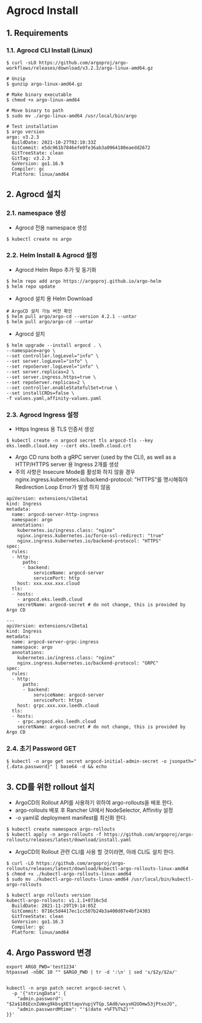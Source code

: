 # Agrocd Install

## 1. Requirements

### 1.1. Agrocd CLI Install (Linux)

```
$ curl -sLO https://github.com/argoproj/argo-workflows/releases/download/v3.2.3/argo-linux-amd64.gz
  
# Unzip
$ gunzip argo-linux-amd64.gz

# Make binary executable
$ chmod +x argo-linux-amd64

# Move binary to path
$ sudo mv ./argo-linux-amd64 /usr/local/bin/argo

# Test installation
$ argo version
argo: v3.2.3
  BuildDate: 2021-10-27T02:10:33Z
  GitCommit: e5dc961b7846efe0fe36ab3a0964180eaedd2672
  GitTreeState: clean
  GitTag: v3.2.3
  GoVersion: go1.16.9
  Compiler: gc
  Platform: linux/amd64
```

## 2. Agrocd 설치

### 2.1. namespace 생성

- Agrocd 전용 namespace 생성

```
$ kubectl create ns argo
```

### 2.2. Helm Install & Agrocd 설정

- Agrocd Helm Repo 추가 및 동기화

```
$ helm repo add argo https://argoproj.github.io/argo-helm
$ helm repo update
```

- Agrocd 설치 용 Helm Download

```
# ArgoCD 설치 가능 버전 확인
$ helm pull argo/argo-cd --version 4.2.1 --untar
$ helm pull argo/argo-cd --untar
```

- Agrocd 설치

```
$ helm upgrade --install argocd . \
--namespace=argo \
--set controller.logLevel="info" \
--set server.logLevel="info" \
--set repoServer.logLevel="info" \
--set server.replicas=2 \
--set server.ingress.https=true \
--set repoServer.replicas=2 \
--set controller.enableStatefulSet=true \
--set installCRDs=false \
-f values.yaml,affinity-values.yaml
```

### 2.3. Agrocd Ingress 설정

- Https Ingress 용 TLS 인증서 생성

```
$ kubectl create -n argocd secret tls argocd-tls --key eks.leedh.cloud.key --cert eks.leedh.cloud.crt
```

- Argo CD runs both a gRPC server (used by the CLI), as well as a HTTP/HTTPS server 용 Ingress 2개를 생성
- 주의 사항은 Insecure Mode를 활성화 하지 않을 경우 nginx.ingress.kubernetes.io/backend-protocol: "HTTPS"를 명시해줘야 Redirection Loop Error가 발생 하지 않음

```
apiVersion: extensions/v1beta1
kind: Ingress
metadata:
  name: argocd-server-http-ingress
  namespace: argo
  annotations:
    kubernetes.io/ingress.class: "nginx"
    nginx.ingress.kubernetes.io/force-ssl-redirect: "true"
    nginx.ingress.kubernetes.io/backend-protocol: "HTTPS"
spec:
  rules:
  - http:
      paths:
      - backend:
          serviceName: argocd-server
          servicePort: http
    host: xxx.xxx.xxx.cloud
  tls:
  - hosts:
    - argocd.eks.leedh.cloud
    secretName: argocd-secret # do not change, this is provided by Argo CD

---
apiVersion: extensions/v1beta1
kind: Ingress
metadata:
  name: argocd-server-grpc-ingress
  namespace: argo
  annotations:
    kubernetes.io/ingress.class: "nginx"
    nginx.ingress.kubernetes.io/backend-protocol: "GRPC"
spec:
  rules:
  - http:
      paths:
      - backend:
          serviceName: argocd-server
          servicePort: https
    host: grpc.xxx.xxx.leedh.cloud
  tls:
  - hosts:
    - grpc.argocd.eks.leedh.cloud
    secretName: argocd-secret # do not change, this is provided by Argo CD
```

### 2.4. 초기 Password GET

```
$ kubectl -n argo get secret argocd-initial-admin-secret -o jsonpath="{.data.password}" | base64 -d && echo
```

## 3. CD를 위한 rollout 설치

- ArgoCD의 Rollout API를 사용하기 위하여 argo-rollouts을 배포 한다.
- argo-rollouts 배포 후 Rancher UI에서 NodeSelector, Affinitiy 설정
- -o yaml로 deployment manifest를 최신화 한다.

```
$ kubectl create namespace argo-rollouts
$ kubectl apply -n argo-rollouts -f https://github.com/argoproj/argo-rollouts/releases/latest/download/install.yaml
```

- ArgoCD의 Rollout 관련 CLI를 사용 할 것이라면, 아래 CLI도 설치 한다.

```
$ curl -LO https://github.com/argoproj/argo-rollouts/releases/latest/download/kubectl-argo-rollouts-linux-amd64
$ chmod +x ./kubectl-argo-rollouts-linux-amd64
$ sudo mv ./kubectl-argo-rollouts-linux-amd64 /usr/local/bin/kubectl-argo-rollouts

$ kubectl argo rollouts version
kubectl-argo-rollouts: v1.1.1+0716c5d
  BuildDate: 2021-11-29T19:14:05Z
  GitCommit: 0716c5d4417ec1cc507b24b3a400d07e4bf24303
  GitTreeState: clean
  GoVersion: go1.16.3
  Compiler: gc
  Platform: linux/amd64
```

## 4. Argo Password 변경

```
export ARGO_PWD='test1234'
htpasswd -nbBC 10 "" $ARGO_PWD | tr -d ':\n' | sed 's/$2y/$2a/'


kubectl -n argo patch secret argocd-secret \
  -p '{"stringData": {
    "admin.password": "$2a$10$EcnZoWxg9kbsgXEttapvVupjVTGp.SAd0/wxyxH2UOmw53jPtxoJO",
    "admin.passwordMtime": "'$(date +%FT%T%Z)'"
}}'

```
